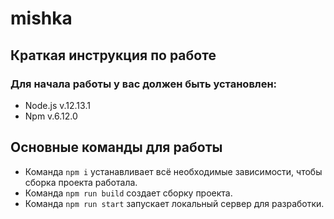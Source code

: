 # mishka

## Краткая инструкция по работе

### Для начала работы у вас должен быть установлен:

- Node.js v.12.13.1
- Npm v.6.12.0

## Основные команды для работы

- Команда `npm i` устанавливает всё необходимые зависимости, чтобы сборка проекта работала.
- Команда `npm run build` создает сборку проекта.
- Команда `npm run start` запускает локальный сервер для разработки.
